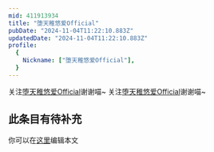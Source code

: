 ```yaml
---
mid: 411913934
title: "堕天稚悠爱Official"
pubDate: "2024-11-04T11:22:10.883Z"
updatedDate: "2024-11-04T11:22:10.883Z"
profile:
  {
    Nickname: ["堕天稚悠爱Official"],
  }
---
```


关注[堕天稚悠爱Official](https://space.bilibili.com/411913934)谢谢喵~ 关注[堕天稚悠爱Official](https://space.bilibili.com/411913934)谢谢喵~

## 此条目有待补充
你可以在[这里](https://github.com/Yuhanawa/VTuber.ICU-Content/edit/master/v/堕天稚悠爱Official/index.md)编辑本文
